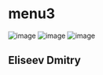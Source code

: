 # menu3

![image](https://github.com/dimxik/menu3/assets/145029175/df832de0-5f30-4630-91fe-cd93149af0ea)
![image](https://github.com/dimxik/menu3/assets/145029175/a46c0d59-9a60-45bf-8dbb-da744bae0ce0)
![image](https://github.com/dimxik/menu3/assets/145029175/6f321a1f-b4a4-46a0-91f4-0587ed1855b3)





## Eliseev Dmitry


